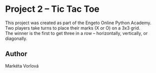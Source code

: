 # Project 2 – Tic Tac Toe

This project was created as part of the Engeto Online Python Academy.  
Two players take turns to place their marks (X or O) on a 3x3 grid.  
The winner is the first to get three in a row – horizontally, vertically, or diagonally.

## Author
Markéta Vorlová

